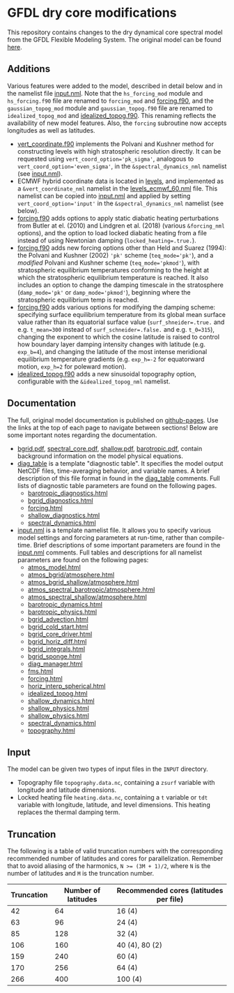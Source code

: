 # GFDL dry core modifications
This repository contains changes to the dry dynamical core spectral model from the GFDL Flexible Modeling System. The original model can be found [here](https://github.com/lukelbd/gfdl-fms-orig).

## Additions
Various features were added to the model, described in detail below and in the namelist file [input.nml](run/input.nml). Note that the `hs_forcing_mod` module and `hs_forcing.f90` file are renamed to `forcing_mod` and [forcing.f90](src/atmos_param/forcing/forcing.f90), and the `gaussian_topog_mod` module and `gaussian_topog.f90` file are renamed to `idealized_topog_mod` and [idealized_topog.f90](src/shared/topography/idealized_topog.f90). This renaming reflects the availability of new model features. Also, the `forcing` subroutine now accepts longitudes as well as latitudes.

* [vert_coordinate.f90](src/atmos_spectral/init/vert_coordinate.f90) implements the Polvani and Kushner method for constructing levels with high stratospheric resolution directly. It can be requested using `vert_coord_option='pk_sigma'`, analogous to `vert_coord_option='even_sigma'`, in the `&spectral_dynamics_nml` namelist (see [input.nml](run/input.nml)).
* ECMWF hybrid coordinate data is located in [levels](run/levels), and implemented as a `&vert_coordinate_nml` namelist in the [levels_ecmwf_60.nml](run/levels_ecmwf_60.nml) file. This namelist can be copied into [input.nml](run/input.nml) and applied by setting `vert_coord_option='input'` in the `&spectral_dynamics_nml` namelist (see below).
* [forcing.f90](src/atmos_param/forcing/forcing.f90) adds options to apply static diabatic heating perturbations from Butler at el. (2010) and Lindgren et al. (2018) (various `&forcing_nml` options), and the option to load locked diabatic heating from a file instead of using Newtonian damping (`locked_heating=.true.`).
* [forcing.f90](src/atmos_param/forcing/forcing.f90) adds new forcing options other than Held and Suarez (1994): the Polvani and Kushner (2002) `'pk'` scheme (`teq_mode='pk'`), and a *modified* Polvani and Kushner scheme (`teq_mode='pkmod'`), with stratospheric equilibrium temperatures conforming to the height at which the stratospheric equilibrium temperature is reached. It also includes an option to change the damping timescale in the stratosphere (`damp_mode='pk'` or `damp_mode='pkmod'`), beginning where the stratospheric equilibrium temp is reached.
* [forcing.f90](src/atmos_param/forcing/forcing.f90) adds various options for modifying the damping scheme: specifying surface equilibrium temperature from its global mean surface value rather than its equatorial surface value (`surf_shneider=.true.` and e.g. `t_mean=300` instead of `surf_schneider=.false.` and e.g. `t_0=315`), changing the exponent to which the cosine latitude is raised to control how boundary layer damping intensity changes with latitude (e.g. `exp_b=4`), and changing the latitude of the most intense meridional equilibrium temperature gradients (e.g. `exp_h=-2` for equatorward motion, `exp_h=2` for poleward motion).
* [idealized_topog.f90](src/shared/topography/idealized_topog.f90) adds a new sinusoidal topography option, configurable with the `&idealized_topog_nml` namelist.

## Documentation
The full, original model documentation is published on [github-pages](https://lukelbd.github.io/gfdl-fms). Use the links at the top of each page to navigate between sections! Below are some important notes regarding the documentation.

* [bgrid.pdf](https://lukelbd.github.io/gfdl-fms/doc/bgrid.pdf), [spectral_core.pdf](https://lukelbd.github.io/gfdl-fms/doc/spectral_core.pdf), [shallow.pdf](https://lukelbd.github.io/gfdl-fms/doc/shallow.pdf), [barotropic.pdf](https://lukelbd.github.io/gfdl-fms/doc/barotropic.pdf), contain background information on the model physical equations.
* [diag_table](exp/diag_table) is a template "diagnostic table". It specifies the model output NetCDF files, time-averaging behavior, and variable names. A brief description of this file format in found in the [diag_table](exp/diag_table) comments. Full lists of diagnostic table parameters are found on the following pages.
    * [barotropic_diagnostics.html](https://lukelbd.github.io/gfdl-fms/src/atmos_spectral_barotropic/barotropic_diagnostics.html)
    * [bgrid_diagnostics.html](https://lukelbd.github.io/gfdl-fms/src/atmos_bgrid/tools/bgrid_diagnostics.html)
    * [forcing.html](https://lukelbd.github.io/gfdl-fms/src/atmos_param/forcing/forcing.html)
    * [shallow_diagnostics.html](https://lukelbd.github.io/gfdl-fms/src/atmos_spectral_shallow/shallow_diagnostics.html)
    * [spectral_dynamics.html](https://lukelbd.github.io/gfdl-fms/src/atmos_spectral/model/spectral_dynamics.html)
* [input.nml](exp/input.nml) is a template namelist file. It allows you to specify various model settings and forcing parameters at run-time, rather than compile-time. Brief descriptions of some important parameters are found in the [input.nml](exp/input.nml) comments. Full tables and descriptions for all namelist parameters are found on the following pages:
    * [atmos_model.html](https://lukelbd.github.io/gfdl-fms/src/atmos_solo/atmos_model.html)
    * [atmos_bgrid/atmosphere.html](https://lukelbd.github.io/gfdl-fms/src/atmos_bgrid/driver/solo/atmosphere.html)
    * [atmos_bgrid_shallow/atmosphere.html](https://lukelbd.github.io/gfdl-fms/src/atmos_bgrid/driver/shallow/atmosphere.html)
    * [atmos_spectral_barotropic/atmosphere.html](https://lukelbd.github.io/gfdl-fms/src/atmos_spectral_barotropic/atmosphere.html)
    * [atmos_spectral_shallow/atmosphere.html](https://lukelbd.github.io/gfdl-fms/src/atmos_spectral_shallow/atmosphere.html)
    * [barotropic_dynamics.html](https://lukelbd.github.io/gfdl-fms/src/atmos_spectral_barotropic/barotropic_dynamics.html)
    * [barotropic_physics.html](https://lukelbd.github.io/gfdl-fms/src/atmos_spectral_barotropic/barotropic_physics.html)
    * [bgrid_advection.html](https://lukelbd.github.io/gfdl-fms/src/atmos_bgrid/model/bgrid_advection.html)
    * [bgrid_cold_start.html](https://lukelbd.github.io/gfdl-fms/src/atmos_bgrid/tools/bgrid_cold_start.html)
    * [bgrid_core_driver.html](https://lukelbd.github.io/gfdl-fms/src/atmos_bgrid/model/bgrid_core_driver.html)
    * [bgrid_horiz_diff.html](https://lukelbd.github.io/gfdl-fms/src/atmos_bgrid/model/bgrid_horiz_diff.html)
    * [bgrid_integrals.html](https://lukelbd.github.io/gfdl-fms/src/atmos_bgrid/tools/bgrid_integrals.html)
    * [bgrid_sponge.html](https://lukelbd.github.io/gfdl-fms/src/atmos_bgrid/model/bgrid_sponge.html)
    * [diag_manager.html](https://lukelbd.github.io/gfdl-fms/src/shared/diag_manager/diag_manager.html)
    * [fms.html](https://lukelbd.github.io/gfdl-fms/src/shared/fms/fms.html)
    * [forcing.html](https://lukelbd.github.io/gfdl-fms/src/atmos_param/forcing/forcing.html)
    * [horiz_interp_spherical.html](https://lukelbd.github.io/gfdl-fms/src/shared/horiz_interp/horiz_interp_spherical.html)
    * [idealized_topog.html](https://lukelbd.github.io/gfdl-fms/src/shared/topography/idealized_topog.html)
    * [shallow_dynamics.html](https://lukelbd.github.io/gfdl-fms/src/atmos_spectral_shallow/shallow_dynamics.html)
    * [shallow_physics.html](https://lukelbd.github.io/gfdl-fms/src/atmos_param/shallow_physics/shallow_physics.html)
    * [shallow_physics.html](https://lukelbd.github.io/gfdl-fms/src/atmos_spectral_shallow/shallow_physics.html)
    * [spectral_dynamics.html](https://lukelbd.github.io/gfdl-fms/src/atmos_spectral/model/spectral_dynamics.html)
    * [topography.html](https://lukelbd.github.io/gfdl-fms/src/shared/topography/topography.html)

## Input
The model can be given two types of input files in the `INPUT` directory.

* Topography file `topography.data.nc`, containing a `zsurf` variable with longitude and latitude dimensions.
* Locked heating file `heating.data.nc`, containing a `t` variable or `tdt` variable with longitude, latitude, and level dimensions. This heating replaces the thermal damping term.

## Truncation
The following is a table of valid truncation numbers with the corresponding recommended number of latitudes and cores for parallelization. Remember that to avoid aliasing of the harmonics, `N >= (3M + 1)/2`, where `N` is the number of latitudes and `M` is the truncation number.

| Truncation | Number of latitudes | Recommended cores (latitudes per file) |
| ---        | ---    |  ---       |
| 42 | 64 | 16 (4) |
| 63 | 96 | 24 (4) |
| 85 | 128 | 32 (4) |
| 106 | 160 | 40 (4), 80 (2) |
| 159 | 240 | 60 (4) |
| 170 | 256 | 64 (4) |
| 266 | 400 | 100 (4) |

